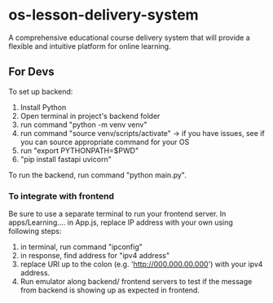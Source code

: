 # os-lesson-delivery-system
A comprehensive educational course delivery system that will provide a flexible and intuitive platform for online learning.


## For Devs
To set up backend:

1. Install Python
2. Open terminal in project's backend folder
3. run command "python -m venv venv"
4. run command "source venv/scripts/activate" -> if you have issues, see if you can source appropriate command for your OS
5. run "export PYTHONPATH=$PWD"
6. "pip install fastapi uvicorn"

To run the backend, run command "python main.py".

### To integrate with frontend
Be sure to use a separate terminal to run your frontend server.
In apps/Learning.... in App.js, replace IP address with your own using following steps:

1. in terminal, run command "ipconfig"
2. in response, find address for "ipv4 address"
3. replace URI up to the colon (e.g. 'http://000.000.00.000') with your ipv4 address.
4. Run emulator along backend/ frontend servers to test if the message from backend is showing up as expected in frontend.